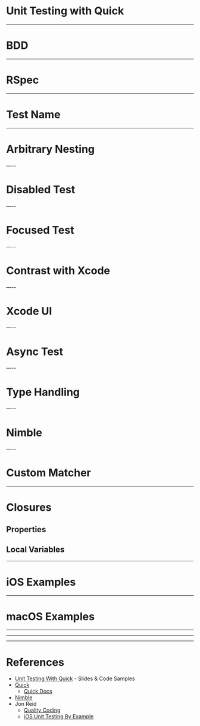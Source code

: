 # Unit Testing with Quick

---

# BDD

---

# RSpec

---

# Test Name

---

# Arbitrary Nesting

—--

# Disabled Test

—--

# Focused Test

—--

# Contrast with Xcode

—--

# Xcode UI

—--

# Async Test

—--

# Type Handling

—--

# Nimble

—--

# Custom Matcher

---

# Closures

## Properties

## Local Variables

---

# iOS Examples

---

# macOS Examples

---

---

---

# References

- [Unit Testing With Quick](https://github.com/phatblat/UnitTestingWithQuick) - Slides & Code Samples
- [Quick](https://github.com/Quick/Quick)
  - [Quick Docs](https://github.com/Quick/Quick/blob/master/Documentation/en-us/README.md)
- [Nimble](https://github.com/Quick/Nimble)
- Jon Reid
  - [Quality Coding](https://qualitycoding.org/)
  - [iOS Unit Testing By Example](https://pragprog.com/book/jrlegios/ios-unit-testing-by-example)

